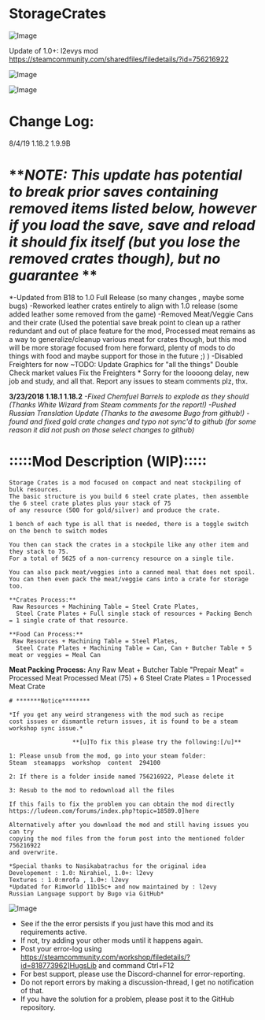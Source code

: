 # StorageCrates

![Image](https://i.imgur.com/buuPQel.png)

Update of 1.0+: l2evys mod
https://steamcommunity.com/sharedfiles/filedetails/?id=756216922

![Image](https://i.imgur.com/pufA0kM.png)

	
![Image](https://i.imgur.com/Z4GOv8H.png)

# Change Log:


8/4/19 1.18.2  1.9.9B
# ***NOTE: This update has potential to break prior saves containing removed items listed below, however if you load the save, save and reload it should fix itself (but you lose the removed crates though), but no guarantee*  ** 


*-Updated from B18 to 1.0 Full Release (so many changes , maybe some bugs)
-Reworked leather crates entirely to align with 1.0 release (some added leather some removed from the game)
-Removed Meat/Veggie Cans and their crate (Used the potential save break point to clean up a rather redundant and out of place feature for the mod, Processed meat remains as a way to generalize/cleanup various meat for crates though, but this mod will be more storage focused from here forward, plenty of mods to do things with food and maybe support for those in the future ;) )
-Disabled Freighters for now
~TODO: 
	Update Graphics for "all the things"
	Double Check market values
	Fix the Freighters *
Sorry for the loooong delay, new job and study, and all that. Report any issues to steam comments plz, thx.

**3/23/2018 1.18.1  1.18.2**
*-Fixed Chemfuel Barrels to explode as they should (Thanks White Wizard from Steam comments for the report!)
   -Pushed Russian Translation Update (Thanks to the awesome Bugo from github!)
   -found and fixed gold crate changes and typo not sync'd to github (for some reason it did not push on those select changes to github)*

   #  :::::Mod Description (WIP):::::


    Storage Crates is a mod focused on compact and neat stockpiling of bulk resources.
    The basic structure is you build 6 steel crate plates, then assemble the 6 steel crate plates plus your stack of 75 
    of any resource (500 for gold/silver) and produce the crate.

    1 bench of each type is all that is needed, there is a toggle switch on the bench to switch modes

    You then can stack the crates in a stockpile like any other item and they stack to 75. 
    For a total of 5625 of a non-currency resource on a single tile.

    You can also pack meat/veggies into a canned meal that does not spoil.
    You can then even pack the meat/veggie cans into a crate for storage too.

    **Crates Process:**
     Raw Resources + Machining Table = Steel Crate Plates,
      Steel Crate Plates + Full single stack of resources + Packing Bench = 1 single crate of that resource.

    **Food Can Process:**
     Raw Resources + Machining Table = Steel Plates, 
      Steel Crate Plates + Machining Table = Can, Can + Butcher Table + 5 meat or veggies = Meal Can

   **Meat Packing Process:**
    Any Raw Meat + Butcher Table "Prepair Meat" = Processed Meat
    Processed Meat (75) + 6 Steel Crate Plates = 1 Processed Meat Crate

    # *******Notice******** 

    *If you get any weird strangeness with the mod such as recipe 
    cost issues or dismantle return issues, it is found to be a steam workshop sync issue.*

                      **[u]To fix this please try the following:[/u]**

    1: Please unsub from the mod, go into your steam folder: 
    Steam  steamapps  workshop  content  294100
    
    2: If there is a folder inside named 756216922, Please delete it
    
    3: Resub to the mod to redownload all the files

    If this fails to fix the problem you can obtain the mod directly
    https://ludeon.com/forums/index.php?topic=18589.0]here

    Alternatively after you download the mod and still having issues you can try
    copying the mod files from the forum post into the mentioned folder 756216922
    and overwrite. 

    *Special thanks to Nasikabatrachus for the original idea
    Developement : 1.0: Nirahiel, 1.0+: l2evy
    Textures : 1.0:mrofa , 1.0+: l2evy
    *Updated for Rimworld 11b15c+ and now maintained by : l2evy
    Russian Language support by Bugo via GitHub*

![Image](https://i.imgur.com/PwoNOj4.png)



-  See if the the error persists if you just have this mod and its requirements active.
-  If not, try adding your other mods until it happens again.
-  Post your error-log using https://steamcommunity.com/workshop/filedetails/?id=818773962]HugsLib and command Ctrl+F12
-  For best support, please use the Discord-channel for error-reporting.
-  Do not report errors by making a discussion-thread, I get no notification of that.
-  If you have the solution for a problem, please post it to the GitHub repository.





